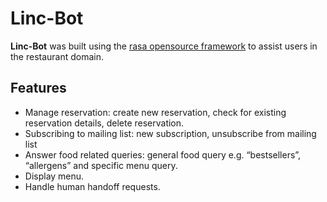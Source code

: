 # Linc-Bot
**Linc-Bot** was built using the [rasa opensource framework](https://rasa.com/) to assist users in the restaurant domain.
 
## Features
- Manage reservation: create new reservation, check for existing reservation details, 
delete reservation.
- Subscribing to mailing list: new subscription, unsubscribe from mailing list 
- Answer food related queries: general food query e.g. “bestsellers”, “allergens” and 
specific menu query. 
- Display menu. 
- Handle human handoff requests. 
